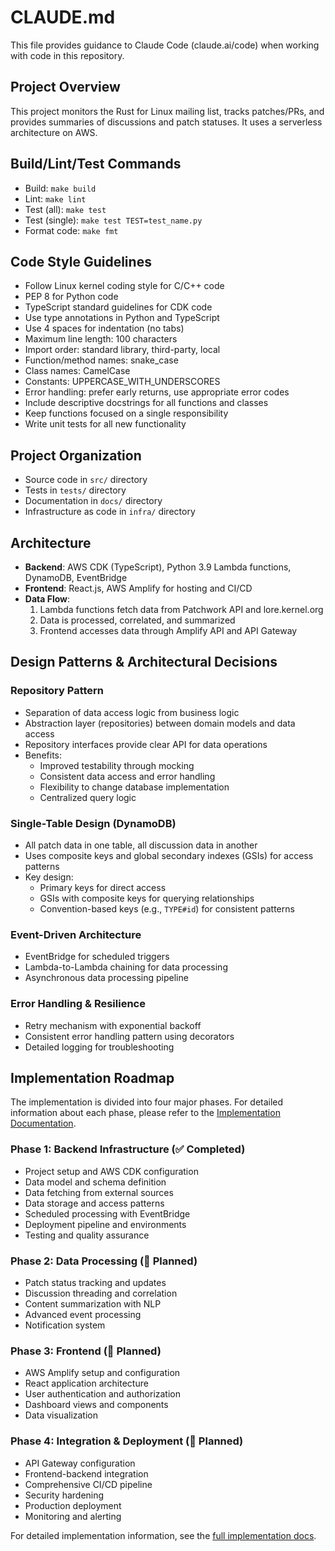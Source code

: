 # CLAUDE.md

This file provides guidance to Claude Code (claude.ai/code) when working with code in this repository.

## Project Overview
This project monitors the Rust for Linux mailing list, tracks patches/PRs, and provides summaries of discussions and patch statuses. It uses a serverless architecture on AWS.

## Build/Lint/Test Commands
- Build: `make build`
- Lint: `make lint`
- Test (all): `make test`
- Test (single): `make test TEST=test_name.py`
- Format code: `make fmt`

## Code Style Guidelines
- Follow Linux kernel coding style for C/C++ code
- PEP 8 for Python code
- TypeScript standard guidelines for CDK code
- Use type annotations in Python and TypeScript
- Use 4 spaces for indentation (no tabs)
- Maximum line length: 100 characters
- Import order: standard library, third-party, local
- Function/method names: snake_case
- Class names: CamelCase
- Constants: UPPERCASE_WITH_UNDERSCORES
- Error handling: prefer early returns, use appropriate error codes
- Include descriptive docstrings for all functions and classes
- Keep functions focused on a single responsibility
- Write unit tests for all new functionality

## Project Organization
- Source code in `src/` directory
- Tests in `tests/` directory
- Documentation in `docs/` directory
- Infrastructure as code in `infra/` directory

## Architecture
- **Backend**: AWS CDK (TypeScript), Python 3.9 Lambda functions, DynamoDB, EventBridge
- **Frontend**: React.js, AWS Amplify for hosting and CI/CD
- **Data Flow**:
  1. Lambda functions fetch data from Patchwork API and lore.kernel.org
  2. Data is processed, correlated, and summarized
  3. Frontend accesses data through Amplify API and API Gateway

## Design Patterns & Architectural Decisions

### Repository Pattern
- Separation of data access logic from business logic
- Abstraction layer (repositories) between domain models and data access
- Repository interfaces provide clear API for data operations
- Benefits:
  - Improved testability through mocking
  - Consistent data access and error handling
  - Flexibility to change database implementation
  - Centralized query logic

### Single-Table Design (DynamoDB)
- All patch data in one table, all discussion data in another
- Uses composite keys and global secondary indexes (GSIs) for access patterns
- Key design:
  - Primary keys for direct access
  - GSIs with composite keys for querying relationships
  - Convention-based keys (e.g., `TYPE#id`) for consistent patterns

### Event-Driven Architecture
- EventBridge for scheduled triggers
- Lambda-to-Lambda chaining for data processing
- Asynchronous data processing pipeline

### Error Handling & Resilience
- Retry mechanism with exponential backoff
- Consistent error handling pattern using decorators
- Detailed logging for troubleshooting

## Implementation Roadmap

The implementation is divided into four major phases. For detailed information about each phase, please refer to the [Implementation Documentation](./docs/implementation/).

### Phase 1: Backend Infrastructure (✅ Completed)
- Project setup and AWS CDK configuration
- Data model and schema definition
- Data fetching from external sources
- Data storage and access patterns
- Scheduled processing with EventBridge
- Deployment pipeline and environments
- Testing and quality assurance

### Phase 2: Data Processing (🔄 Planned)
- Patch status tracking and updates
- Discussion threading and correlation
- Content summarization with NLP
- Advanced event processing
- Notification system

### Phase 3: Frontend (🔄 Planned)
- AWS Amplify setup and configuration
- React application architecture
- User authentication and authorization
- Dashboard views and components
- Data visualization

### Phase 4: Integration & Deployment (🔄 Planned)
- API Gateway configuration
- Frontend-backend integration
- Comprehensive CI/CD pipeline
- Security hardening
- Production deployment
- Monitoring and alerting

For detailed implementation information, see the [full implementation docs](./docs/implementation/).